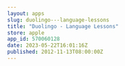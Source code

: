 ```yaml
---
layout: apps
slug: duolingo---language-lessons
title: "Duolingo - Language Lessons"
store: apple
app_id: 570060128
date: 2023-05-22T16:01:16Z
published: 2012-11-13T08:00:00Z
---
```

